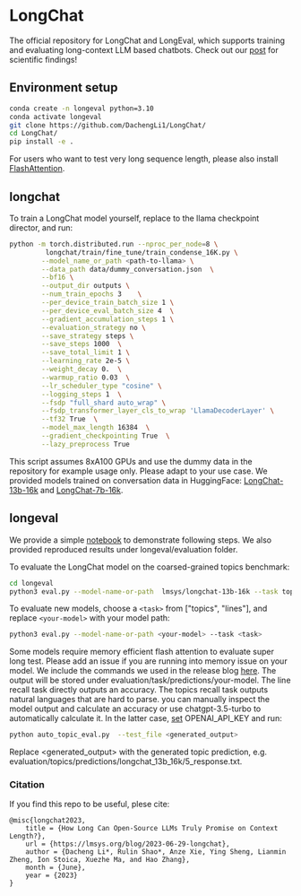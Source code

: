 # LongChat
The official repository for LongChat and LongEval, which supports training and evaluating long-context LLM based chatbots. Check out our [post](https://lmsys.org/blog/2023-06-29-longchat/) for scientific findings!

## Environment setup
```bash
conda create -n longeval python=3.10
conda activate longeval
git clone https://github.com/DachengLi1/LongChat/
cd LongChat/
pip install -e .
```
For users who want to test very long sequence length, please also install [FlashAttention](https://github.com/HazyResearch/flash-attention).

## longchat
To train a LongChat model yourself, replace <path-to-llama> to the llama checkpoint director, and run:
```bash
python -m torch.distributed.run --nproc_per_node=8 \
         longchat/train/fine_tune/train_condense_16K.py \
        --model_name_or_path <path-to-llama> \
        --data_path data/dummy_conversation.json  \
        --bf16 \
        --output_dir outputs \
        --num_train_epochs 3    \
        --per_device_train_batch_size 1 \
        --per_device_eval_batch_size 4  \
        --gradient_accumulation_steps 1 \
        --evaluation_strategy no \
        --save_strategy steps \
        --save_steps 1000  \
        --save_total_limit 1 \
        --learning_rate 2e-5 \
        --weight_decay 0.  \
        --warmup_ratio 0.03  \
        --lr_scheduler_type "cosine" \
        --logging_steps 1  \
        --fsdp "full_shard auto_wrap" \
        --fsdp_transformer_layer_cls_to_wrap 'LlamaDecoderLayer' \
        --tf32 True  \
        --model_max_length 16384  \
        --gradient_checkpointing True  \
        --lazy_preprocess True
```
This script assumes 8xA100 GPUs and use the dummy data in the repository for example usage only. Please adapt to your use case. 
We provided models trained on conversation data in HuggingFace: [LongChat-13b-16k](https://huggingface.co/lmsys/longchat-13b-16k) and [LongChat-7b-16k](https://huggingface.co/lmsys/longchat-7b-16k).

## longeval
We provide a simple [notebook](longeval/topics_lines_demo.ipynb) to demonstrate following steps. We also provided reproduced results under longeval/evaluation folder.

To evaluate the LongChat model on the coarsed-grained topics benchmark:
```bash
cd longeval
python3 eval.py --model-name-or-path  lmsys/longchat-13b-16k --task topics --longchat_flash_attn
```

To evaluate new models, choose a ```<task>``` from ["topics", "lines"], and replace ```<your-model>``` with your model path:
```bash
python3 eval.py --model-name-or-path <your-model> --task <task>
```
Some models require memory efficient flash attention to evaluate super long test. Please add an issue if you are running into memory issue on your model. We include the commands we used in the release blog [here](docs/blog_commands.md).
The output will be stored under evaluation/task/predictions/your-model. The line recall task directly outputs an accuracy. The topics recall task outputs natural languages that are hard to parse. you can manually inspect the model output and calculate an accuracy or use chatgpt-3.5-turbo to automatically calculate it. In the latter case, [set](https://help.openai.com/en/articles/5112595-best-practices-for-api-key-safety) OPENAI_API_KEY and run:
```bash
python auto_topic_eval.py  --test_file <generated_output>
```
Replace <generated_output> with the generated topic prediction, e.g. evaluation/topics/predictions/longchat_13b_16k/5_response.txt.

### Citation
If you find this repo to be useful, plese cite:
```
@misc{longchat2023,
    title = {How Long Can Open-Source LLMs Truly Promise on Context Length?},
    url = {https://lmsys.org/blog/2023-06-29-longchat},
    author = {Dacheng Li*, Rulin Shao*, Anze Xie, Ying Sheng, Lianmin Zheng, Ion Stoica, Xuezhe Ma, and Hao Zhang},
    month = {June},
    year = {2023}
}
```




